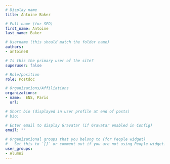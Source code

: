 ```yaml
---
# Display name
title: Antoine Baker

# Full name (for SEO)
first_name: Antoine
last_name: Baker

# Username (this should match the folder name)
authors:
- antoineB

# Is this the primary user of the site?
superuser: false

# Role/position
role: Postdoc

# Organizations/Affiliations
organizations:
- name:  ENS, Paris
  url: 

# Short bio (displayed in user profile at end of posts)
# bio: 

# Enter email to display Gravatar (if Gravatar enabled in Config)
email: ""
  
# Organizational groups that you belong to (for People widget)
#   Set this to `[]` or comment out if you are not using People widget.  
user_groups: 
- Alumni
---
```

